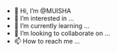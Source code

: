 - 👋 Hi, I’m @MUISHA
- 👀 I’m interested in ...
- 🌱 I’m currently learning ...
- 💞️ I’m looking to collaborate on ...
- 📫 How to reach me ...

<!---
MUISHA/MUISHA is a ✨ special ✨ repository because its `README.md` (this file) appears on your GitHub profile.
You can click the Preview link to take a look at your changes.
--->
